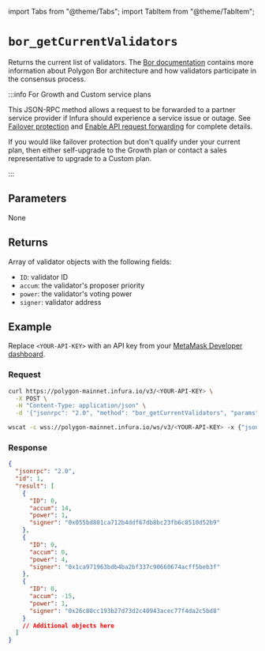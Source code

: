 import Tabs from "@theme/Tabs";
import TabItem from "@theme/TabItem";

# `bor_getCurrentValidators`

Returns the current list of validators. The [Bor documentation](https://wiki.polygon.technology/docs/pos/design/bor/overview) contains more information about Polygon Bor architecture and how validators participate in the consensus process.

:::info For Growth and Custom service plans

This JSON-RPC method allows a request to be forwarded to a partner service provider if Infura should
experience a service issue or outage. See [Failover protection](../../../concepts/failover-protection.md)
and [Enable API request forwarding](../../../how-to/enable-api-forwarding.md)
for complete details.

If you would like failover protection but don't qualify under your current plan, then either
self-upgrade to the Growth plan or contact a sales representative to upgrade to a Custom plan.

:::

## Parameters

None

## Returns

Array of validator objects with the following fields:

- `ID`: validator ID
- `accum`: the validator's proposer priority
- `power`: the validator's voting power
- `signer`: validator address

## Example

Replace `<YOUR-API-KEY>` with an API key from your [MetaMask Developer dashboard](https://developer.metamask.io/).

### Request

<Tabs>
  <TabItem value="curl">

```bash
curl https://polygon-mainnet.infura.io/v3/<YOUR-API-KEY> \
  -X POST \
  -H "Content-Type: application/json" \
  -d '{"jsonrpc": "2.0", "method": "bor_getCurrentValidators", "params": [], "id": 1}'
```

  </TabItem>
  <TabItem value="WSS">

```bash
wscat -c wss://polygon-mainnet.infura.io/ws/v3/<YOUR-API-KEY> -x {"jsonrpc": "2.0", "method": "bor_getCurrentValidators", "params": [], "id": 1}'
```

  </TabItem>
</Tabs>

### Response

```json
{
  "jsonrpc": "2.0",
  "id": 1,
  "result": [
    {
      "ID": 0,
      "accum": 14,
      "power": 1,
      "signer": "0x055bd801ca712b4ddf67db8bc23fb6c8510d52b9"
    },
    {
      "ID": 0,
      "accum": 0,
      "power": 4,
      "signer": "0x1ca971963bdb4ba2bf337c90660674acff5beb3f"
    },
    {
      "ID": 0,
      "accum": -15,
      "power": 1,
      "signer": "0x26c80cc193b27d73d2c40943acec77f4da2c5bd8"
    }
    // Additional objects here
  ]
}
```
